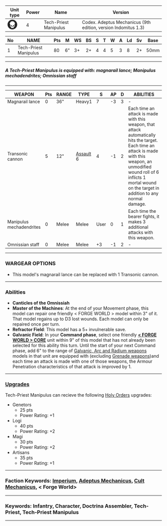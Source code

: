 
|Unit type|Power|Name|Version|
|-|--|--------------------------------------------|------------------------------|
|![HQ icon](../../../../resources/icons/libre40kl-hq-icn.png)|4|Tech-Priest Manipulus|Codex. Adeptus Mechanicus (9th edition, version Indomitus 1.3)|

|No|NAME|Pts|M|WS|BS|S|T|W|A|Ld|Sv|Base|
|-----|------------------------------|---|----|--|--|--|--|--|--|--|--|----|
|1|Tech-Priest Manipulus|80|6"|3+|2+|4|4|5|3|8|2+|50mm|

---

##### A Tech-Priest Manipulus is equipped with: magnarail lance; Manipulus mechadendrites; Omnissian staff

---

|WEAPON|Pts|RANGE|TYPE|S|AP|D|ABILITIES|
|-|---|----|-----------|--|---|--|-|
|Magnarail lance|0|36"|Heavy1|7|-3|3|-|
|Transonic cannon|5|12"|[Assault](https://github.com/KripC2160/Libre40K/blob/main/resources/rules/weapons.md#assault) 6|4|-1|2|Each time an attack is made with this weapon, that attack automatically hits the target. Each time an attack is made with this weapon, an unmodified wound roll of 6 inflicts 1 mortal wound on the target in addition to any normal damage.|
|Manipulus mechadendrites|0|Melee|Melee|User|0|1|Each time the bearer fights, it makes 3 additional attacks with this weapon.|
|Omnissian staff|0|Melee|Melee|+3|-1|2|-|
---

### **WARGEAR OPTIONS**

* This model's magnarail lance can be replaced with 1 Transonic cannon.

---

### **Abilities**

* **Canticles of the Omnissiah**
* **Master of the Machines**: At the end of your Movement phase, this model can repair one friendly < FORGE WORLD > model within 3" of it. That model regains up to D3 lost wounds. Each model can only be repaired once per turn.
* **Refractor Field**: This model has a 5+ invulnerable save.
* **Galvanic Field**: In your **Command phase**, select one friendly [**< FORGE WORLD > CORE**](https://github.com/KripC2160/Libre40K/blob/main/Libre40K/Imperium/Adeptus%20Mechanicus/Core.md) unit within 9" of this model that has not already been selected for this ability this turn. Until the start of your next Command phase, add 6" to the range of [Galvanic, Arc and Radium weapons](https://github.com/KripC2160/Libre40K/blob/main/Libre40K/Imperium/Adeptus%20Mechanicus/Weapon%20Definitions.md) models in that unit are equipped with (excluding [Grenade weapons](https://github.com/KripC2160/Libre40K/blob/main/resources/rules/weapons.md#grenade))and each time an attack is made with one of those weapons, the Armour Penetration characteristics of that attack is improved by 1.

---

### [Upgrades](https://github.com/KripC2160/Libre40K/blob/main/Libre40K/Imperium/Adeptus%20Mechanicus/Holy%20Orders.md)

Tech-Priest Manipulus can recieve the following [Holy Orders](https://github.com/KripC2160/Libre40K/blob/main/Libre40K/Imperium/Adeptus%20Mechanicus/Holy%20Orders.md) upgrades:

* Genetors
  * 25 pts
  * Power Rating: +1
* Logi
  * 40 pts
  * Power Rating: +2
* Magi
  * 30 pts
  * Power Rating: +2
* Artisans
  * 35 pts
  * Power Rating: +1

---

### Faction Keywords: [**Imperium**](https://github.com/KripC2160/Libre40K/blob/main/Libre40K/Imperium/Imperium.md), [**Adeptus Mechanicus**](https://github.com/KripC2160/Libre40K/blob/main/Libre40K/Imperium/Adeptus%20Mechanicus/Adeptus%20Mechanicus.md), [**Cult Mechanicus**](https://github.com/KripC2160/Libre40K/blob/main/Libre40K/Imperium/Adeptus%20Mechanicus/Cult%20Mechanicus.md), **< Forge World>**

---

### Keywords: **Infantry**, **Character**, **Doctrina Assembler**, **Tech-Priest**, **Tech-Priest Manipulus**

---
